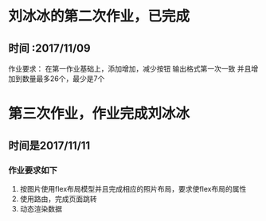 # 刘冰冰的第二次作业，已完成
## 时间 :2017/11/09
作业要求：
在第一作业基础上，添加增加，减少按钮
输出格式第一次一致
并且增加到数量最多26个，最少是7个



# 第三次作业，作业完成刘冰冰
## 时间是2017/11/11
### 作业要求如下
1. 按图片使用flex布局模型并且完成相应的照片布局，要求使flex布局的属性
2. 使用路由，完成页面跳转
3. 动态渲染数据

